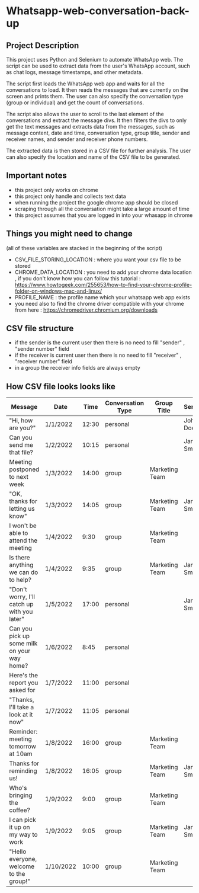 # Whatsapp-web-conversation-back-up

## Project Description
This project uses Python and Selenium to automate WhatsApp web. The script can be used to extract data from the user's WhatsApp account, such as chat logs, message timestamps, and other metadata.

The script first loads the WhatsApp web app and waits for all the conversations to load. It then reads the messages that are currently on the screen and prints them. The user can also specify the conversation type (group or individual) and get the count of conversations.

The script also allows the user to scroll to the last element of the conversations and extract the message divs. It then filters the divs to only get the text messages and extracts data from the messages, such as message content, date and time, conversation type, group title, sender and receiver names, and sender and receiver phone numbers.

The extracted data is then stored in a CSV file for further analysis. The user can also specify the location and name of the CSV file to be generated.

## Important notes 
* this project only works on chrome
* this project only handle and collects text data 
* when running  the project the google chrome app should be closed 
* scraping through all the conversation might take a large amount of time
* this project assumes that you are logged in into your whasapp in chrome

## Things you might need to change 
(all of these variables are stacked in the beginning of the script)
* CSV_FILE_STORING_LOCATION : where you want your csv file to be stored
* CHROME_DATA_LOCATION : you need to add your chrome data location , if you don't know how you can follow this tutorial  : https://www.howtogeek.com/255653/how-to-find-your-chrome-profile-folder-on-windows-mac-and-linux/
* PROFILE_NAME : the profile name which your whatsapp web app exists
* you need also to find the chrome driver compatible with your chrome from here : https://chromedriver.chromium.org/downloads

## CSV file structure
 * if the sender is the current user then there is no need to fill "sender" , "sender number" field 
 * if the receiver is current user then there is no need to fill "receiver" , "receiver number" field
 * in a group the receiver info fields are always empty
## How CSV file looks looks like
| Message                                       | Date          | Time   | Conversation Type | Group Title      | Sender      | Receiver    | Sender Number | Receiver Number |
| --------------------------------------------- | ------------- | ------ | ---------------- | ---------------- | -----------| -----------| ------------- | --------------- |
| "Hi, how are you?"                            | 1/1/2022      | 12:30  | personal         |                  | John Doe    |             |      1234567890    |       |
| Can you send me that file?                    | 1/2/2022      | 10:15  | personal         |                  | Jane Smith  |             |   1987654321      |       |
| Meeting postponed to next week                | 1/3/2022      | 14:00  | group            | Marketing Team   |             |             |               |                 |
| "OK, thanks for letting us know"              | 1/3/2022      | 14:05  | group            | Marketing Team   | Jane Smith |             | 1987654321    |                 |
| I won't be able to attend the meeting         | 1/4/2022      | 9:30   | group            | Marketing Team   |             |             |                |                 |
| Is there anything we can do to help?          | 1/4/2022      | 9:35   | group            | Marketing Team   | Jane Smith |             | 1987654321    |                 |
| "Don't worry, I'll catch up with you later"   | 1/5/2022      | 17:00  | personal         |                  | Jane Smith  |             |1987654321 |                 |
| Can you pick up some milk on your way home?    | 1/6/2022      | 8:45   | personal         |                  |             | Jane Smith  |               |1987654321      |
| Here's the report you asked for               | 1/7/2022      | 11:00  | personal         |                  |             | Jane Smith  |               | 1987654321      |
| "Thanks, I'll take a look at it now"          | 1/7/2022      | 11:05  | personal         |                  |             | Jane Smith  |               | 1987654321      |
| Reminder: meeting tomorrow at 10am            | 1/8/2022      | 16:00  | group            | Marketing Team   |             |             |               |                 |
| Thanks for reminding us!                      | 1/8/2022      | 16:05  | group            | Marketing Team   | Jane Smith |             | 1987654321    |                 |
| Who's bringing the coffee?                    | 1/9/2022      | 9:00   | group            | Marketing Team   |             |             |               |                 |
| I can pick it up on my way to work            | 1/9/2022      | 9:05   | group            | Marketing Team   | Jane Smith |             | 1987654321    |                 |
| "Hello everyone, welcome to the group!"       | 1/10/2022     | 10:00  | group            | Marketing Team   |             |             |               |                 |          


